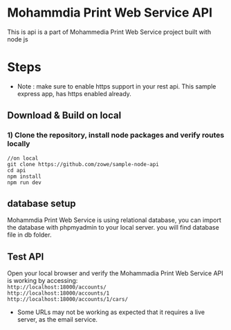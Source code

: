 # Mohammdia Print Web Service API
This is api is a part of Mohammedia Print Web Service project built with node js
# Steps
* Note :
make sure to enable https support in your rest api.
This sample express app, has https enabled already.

## Download & Build on local
### 1) Clone the repository, install node packages  and verify routes locally

``` 
//on local
git clone https://github.com/zowe/sample-node-api
cd api
npm install
npm run dev
```

## database setup
Mohammdia Print Web Service is using relational database, you can import the database with phpmyadmin to your local server. you will find database file in db folder.

## Test API

Open your local browser and verify the Mohammadia Print Web Service API is working by accessing:     
`http://localhost:18000/accounts/`   
`http://localhost:18000/accounts/1`   
`http://localhost:18000/accounts/1/cars/`  

* Some URLs may not be working as expected that it requires a live server, as the email service.

